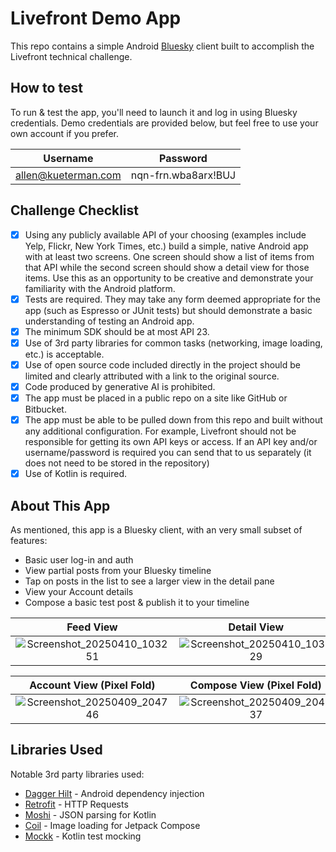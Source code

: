 # Livefront Demo App
This repo contains a simple Android [Bluesky](https://bsky.app) client built to accomplish the Livefront technical challenge.

## How to test
To run & test the app, you'll need to launch it and log in using Bluesky credentials. Demo credentials are provided below, but feel free to use your own account if you prefer.

|Username|Password|
|:---:|:---:|
|allen@kueterman.com|nqn-frn.wba8arx!BUJ|

## Challenge Checklist

* [x] Using any publicly available API of your choosing (examples include Yelp, Flickr, New York Times, etc.) build a simple, native Android app with at least two screens. One screen should show a list of items from that API while the second screen should show a detail view for those items. Use this as an opportunity to be creative and demonstrate your familiarity with the Android platform.
* [x] Tests are required. They may take any form deemed appropriate for the app (such as Espresso or JUnit tests) but should demonstrate a basic understanding of testing an Android app.
* [x] The minimum SDK should be at most API 23.
* [x] Use of 3rd party libraries for common tasks (networking, image loading, etc.) is acceptable.
* [x] Use of open source code included directly in the project should be limited and clearly attributed with a link to the original source.
* [x] Code produced by generative AI is prohibited.
* [x] The app must be placed in a public repo on a site like GitHub or Bitbucket.
* [x] The app must be able to be pulled down from this repo and built without any additional configuration. For example, Livefront should not be responsible for getting its own API keys or access. If an API key and/or username/password is required you can send that to us separately (it does not need to be stored in the repository)
* [x] Use of Kotlin is required.

## About This App
As mentioned, this app is a Bluesky client, with an very small subset of features:

* Basic user log-in and auth
* View partial posts from your Bluesky timeline
* Tap on posts in the list to see a larger view in the detail pane
* View your Account details
* Compose a basic test post & publish it to your timeline

|Feed View|Detail View|
|:---:|:---:|
|![Screenshot_20250410_103251](https://github.com/user-attachments/assets/d9e13b14-9dd5-494e-9f8c-1ff9259f3fe1)|![Screenshot_20250410_103229](https://github.com/user-attachments/assets/a12a670b-d17b-40a7-8a17-13294c46aa1d)|

|Account View (Pixel Fold)|Compose View (Pixel Fold)|
|:---:|:---:|
|![Screenshot_20250409_204746](https://github.com/user-attachments/assets/d9063984-fa6f-4bc5-8c6e-908fbbc601ad)|![Screenshot_20250409_204837](https://github.com/user-attachments/assets/96fbd2e3-7836-4d49-b03a-18d5fd122616)|

## Libraries Used
Notable 3rd party libraries used:

* [Dagger Hilt](https://dagger.dev/hilt/) - Android dependency injection
* [Retrofit](https://square.github.io/retrofit/) - HTTP Requests
* [Moshi](https://github.com/square/moshi) - JSON parsing for Kotlin
* [Coil](https://coil-kt.github.io/coil/compose/) - Image loading for Jetpack Compose
* [Mockk](https://mockk.io) - Kotlin test mocking

